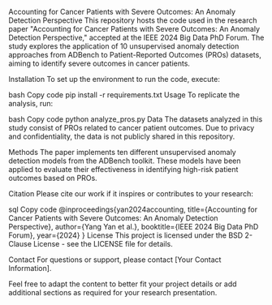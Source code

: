 Accounting for Cancer Patients with Severe Outcomes: An Anomaly Detection Perspective
This repository hosts the code used in the research paper "Accounting for Cancer Patients with Severe Outcomes: An Anomaly Detection Perspective," accepted at the IEEE 2024 Big Data PhD Forum. The study explores the application of 10 unsupervised anomaly detection approaches from ADBench to Patient-Reported Outcomes (PROs) datasets, aiming to identify severe outcomes in cancer patients.

Installation
To set up the environment to run the code, execute:

bash
Copy code
pip install -r requirements.txt
Usage
To replicate the analysis, run:

bash
Copy code
python analyze_pros.py
Data
The datasets analyzed in this study consist of PROs related to cancer patient outcomes. Due to privacy and confidentiality, the data is not publicly shared in this repository.

Methods
The paper implements ten different unsupervised anomaly detection models from the ADBench toolkit. These models have been applied to evaluate their effectiveness in identifying high-risk patient outcomes based on PROs.

Citation
Please cite our work if it inspires or contributes to your research:

sql
Copy code
@inproceedings{yan2024accounting,
  title={Accounting for Cancer Patients with Severe Outcomes: An Anomaly Detection Perspective},
  author={Yang Yan et al.},
  booktitle={IEEE 2024 Big Data PhD Forum},
  year={2024}
}
License
This project is licensed under the BSD 2-Clause License - see the LICENSE file for details.

Contact
For questions or support, please contact [Your Contact Information].

Feel free to adapt the content to better fit your project details or add additional sections as required for your research presentation.






